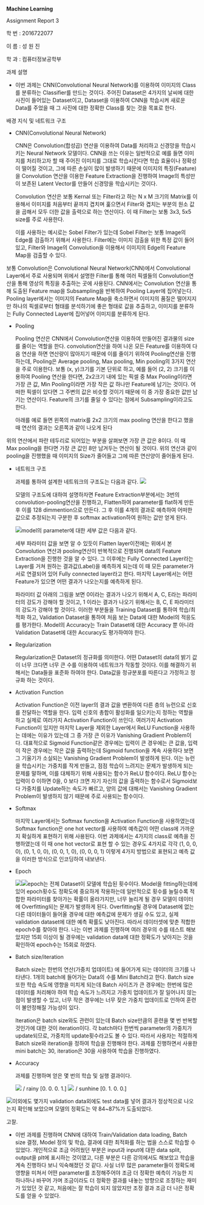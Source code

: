 **Machine Learning**

Assignment Report 3

학 번 : 2016722077

이 름 : 성 원 진

학 과 : 컴퓨터정보공학부

과제 설명

-   이번 과제는 CNN(Convolutional Neural Network)를 이용하여 이미지의 Class를 분류하는 Classifier를 만드는 것이다. 주어진 Dataset은 4가지의 날씨에 대한 사진이 들어있는 Dataset이고, Dataset을 이용하여 CNN을 학습시켜 새로운 Data를 주었을 때 그 사진에 대한 정확한 Class를 찾는 것을 목표로 한다.

배경 지식 및 네트워크 구조

-   CNN(Convolutional Neural Network)

    CNN은 Convolution(합성곱) 연산을 이용하여 Data를 처리하고 신경망을 학습시키는 Neural Network 모델이다. CNN을 쓰는 이유는 일반적으로 예를 들면 이미지를 처리하고자 할 때 주어진 이미지를 그대로 학습시킨다면 학습 효율이나 정확성이 떨어질 것이고, 그에 따른 손실이 많이 발생하기 때문에 이미지의 특징(Feature)을 Convolution 연산을 이용한 Feature Extraction을 진행하여 Image의 특성만이 보존된 Latent Vector를 만들어 신경망을 학습시키는 것이다.

    Convolution 연산은 보통 Kernal 또는 Filter라고 하는 N x M 크기의 Matrix를 이용해서 이미지를 처음부터 끝까지 겹치며 훑으면서 Filter와 겹치는 부분의 원소 값을 곱해서 모두 더한 값을 출력으로 하는 연산이다. 이 때 Filter는 보통 3x3, 5x5 size를 주로 사용한다.

    이를 사용하는 예시로는 Sobel Filter가 있는데 Sobel Filter는 보통 Image의 Edge를 검출하기 위해서 사용한다. Filter에는 이미지 검출을 위한 특정 값이 들어있고, Filter와 Image의 Convolution을 이용해서 이미지의 Edge의 Feature Map을 검출할 수 있다.


보통 Convolution은 Convolutional Neural Network(CNN)에서 Convolutional Layer에서 주로 사용되며 위에서 설명한 Filter를 통해 여러 픽셀들의 Convolution연산을 통해 영상의 특징을 추출하는 곳에 사용된다. CNN에서는 Convolution 연산을 통해 도출된 Feature map을 Subsampling을 반복하여 Pooling Layer에 집어넣는다. Pooling layer에서는 이미지의 Feature Map을 축소하면서 이미지의 품질은 떨어지지만 하나의 픽셀로부터 형태를 분석하기에 좋은 형태로 값을 추출하고, 이미지를 분류하는 Fully Connected Layer에 집어넣어 이미지를 분류하게 된다.

-   Pooling

    Pooling 연산은 CNN에서 Convolution연산을 이용하여 만들어진 결과물의 size를 줄이는 역할을 한다. convolution연산을 하여 나온 모든 Feature를 이용하여 다음 연산을 하면 연산량이 많아지기 때문에 이를 줄이기 위하여 Pooling연산을 진행하는데, Pooling은 Average pooling, Max pooling, Min pooling의 3가지 연산을 주로 이용한다. 보통 (x, y)크기를 기본 단위로 하고, 예를 들어 (2, 2) 크기를 이용하여 Pooling 연산을 한다면, 2x2크기 내에 있는 픽셀 중 Max Pooling이라면 가장 큰 값, Min Pooling이라면 가장 작은 값 하나만 Feature에 남기는 것이다. 어떠한 픽셀이 있다면 그 주변의 값은 비슷할 것이기 때문에 이 중 가장 중요한 값만 남기는 연산이다. Feature의 크기를 줄일 수 있다는 점에서 Subsampling이라고도 한다.

    아래를 예로 들면 왼쪽의 matrix를 2x2 크기의 max pooling 연산을 한다고 했을 때 연산의 결과는 오른쪽과 같이 나오게 된다


위의 연산에서 파란 테두리로 되어있는 부분을 살펴보면 가장 큰 값은 8이다. 이 때 Max pooling을 한다면 가장 큰 값인 8만 남겨두는 연산이 될 것이다. 위의 연산과 같이 pooling을 진행했을 때 이미지의 Size가 줄어들고 그에 따른 연산양이 줄어들게 된다.

-   네트워크 구조

    과제를 통하여 설계한 네트워크의 구조도는 다음과 같다.
    ![](media/KakaoTalk_20221022_194210461.png)

    모델의 구조도에 대하여 설명하자면 Feature Extraction부분에서는 3번의 convolution-pooling연산을 진행하고, Flatten하여 parameter를 flat하게 만든 후 이를 128 dimmention으로 만든다. 그 후 이를 4개의 결과로 예측하여 어떠한 값으로 추정되는지 구분한 후 softmax activation하여 원하는 값만 얻게 된다.

    ![](media/1b0cb22b507498529401510a8898f59e.png)model의 parameter에 대한 세부 값은 다음과 같다.

    세부 파라미터 값을 보면 알 수 있듯이 Flatten layer이전에는 위에서 본 Convolution 연산과 pooling연산이 반복적으로 진행되며 data의 Feature Extraction을 진행한 것을 알 수 있다. 그 이후에는 Fully Connected Layer라는 Layer를 거쳐 원하는 결과값(Label)을 예측하게 되는데 이 때 모든 parameter가 서로 연결되어 있어 Fully connected layer라고 한다. 마지막 Layer에서는 어떤 Feature가 있으면 어떤 결과가 나오는지를 예측하게 된다.

    파라미터 값 아래의 그림을 보면 0이라는 결과가 나오기 위해서 A, C, E라는 파라미터의 강도가 강해야 할 것이고, 1 이라는 결과가 나오기 위해서는 B, C, E 파라미터의 강도가 강해야 할 것이다. 이러한 부분들을 Training Dataset를 통하여 학습/최적화 하고, Validation Dataset을 통하여 처음 보는 Data에 대한 Model의 적응도를 평가한다. Model의 Accuracy는 Train Dataset에 대한 Accuracy 뿐 아니라 Validation Dataset에 대한 Accuracy도 평가하여야 한다.

-   Regularization

    Regularization은 Dataset의 정규화를 의미한다. 어떤 Dataset의 data의 밝기 값이 너무 크다면 너무 큰 수를 이용하여 네트워크가 작동할 것이다. 이를 해결하기 위해서는 Data들을 표준화 하여야 한다. Data값을 정규분포를 따른다고 가정하고 정규화 하는 것이다.

-   Activation Function

    Activation Function은 이전 layer의 결과 값을 변환하여 다른 층의 뉴런으로 신호를 전달하는 역할을 한다. 입력 신호의 총합이 활성화를 일으키는지 정하는 역할을 하고 실제로 여러가지 Activation Function이 쓰인다. 여러가지 Activation Function이 있지만 마지막 Layer을 제외한 Layer에서 ReLU Function을 사용하는 데에는 이유가 있는데 그 중 가장 큰 이유가 Vanishing Gradient Problem이다. 대표적으로 Sigmoid Function같은 경우에는 입력이 큰 경우에는 큰 값을, 입력이 작은 경우에는 작은 값을 출력하는데 Sigmoid function을 계속 사용하다 보면 그 기울기가 소실되는 Vanishing Gradient Problem이 발생하게 된다. 이는 뉴런을 학습시키는 가중치를 작게 만들고, 점점 학습이 느려지는 문제가 발생하게 되는 문제를 말하며, 이를 대체하기 위해 사용되는 함수가 ReLU 함수이다. ReLU 함수는 입력이 0 이하면 0을, 0 보다 크면 자기 자신의 값을 출력하는 함수로서 Sigmoid보다 가중치를 Update하는 속도가 빠르고, 양의 값에 대해서는 Vanishing Gradient Problem이 발생하지 않기 때문에 주로 사용되는 함수이다.

-   Softmax

    마지막 Layer에서는 Softmax function을 Activation Function을 사용하였는데 Softmax function은 one hot vector를 사용하여 예측값이 어떤 class에 가까운지 확실하게 표현하기 위해 사용된다. 이번 과제에서는 4가지의 class로 예측을 진행하였는데 이 때 one hot vector로 표현 할 수 있는 경우도 4가지로 각각 (1, 0, 0, 0), (0, 1, 0, 0), (0, 0, 1, 0), (0, 0, 0, 1) 이렇게 4가지 방법으로 표현되고 예측 값을 이러한 방식으로 인코딩하여 내보낸다.

-   Epoch

    ![](media/ecbd5084f7cea267b5afde7382b35a8d.png)![](media/7a1bbbf6e74bace1b70faf5d568e8fde.png)epoch는 전체 Dataset이 모델에 학습된 횟수이다. Model을 fitting하는데에 있어 epoch횟수도 정확도에 중요하게 작용하는데 일반적으로 횟수를 늘릴수록 적합한 파라미터를 찾아가는 확률이 올라가지만, 너무 늘리게 될 경우 모델이 데이터에 Overfitting되는 문제가 발생하게 된다. Overfitting될 경우에 Dataset에 없는 다른 데이터들이 들어올 경우에 대한 예측값에 문제가 생길 수도 있고, 실제 validation dataset에 대한 예측 확률도 낮아진다. 따라서 데이터셋에 맞춘 적합한 epoch수를 찾아야 한다. 나는 이번 과제를 진행하며 여러 경우의 수를 테스트 해보았지만 15회 이상이 될 경우에는 validation data에 대한 정확도가 낮아지는 것을 확인하여 epoch수는 15회로 하였다.

-   Batch size/iteration

    Batch size는 한번의 연산(가중치 업데이트) 에 들어가게 되는 데이터의 크기를 나타낸다. 1개의 batch에 들어가는 Data의 수를 Mini Batch라고 한다. Batch size 또한 학습 속도에 영향을 미치게 되는데 Batch 사이즈가 큰 경우에는 한번에 많은 데이터를 처리해야 하여 학습 속도가 느려지고 가중치 업데이트가 잘 일어나지 않는 점이 발생할 수 있고, 너무 작은 경우에는 너무 잦은 가중치 업데이트로 인하여 훈련이 불안정해질 가능성이 있다.

    Iteration은 batch size와도 관련이 있는데 Batch size만큼의 훈련을 몇 번 반복할 것인가에 대한 것이 iteration이다. 각 batch마다 한번씩 parameter의 가중치가 update되므로, 가중치의 update횟수라고도 볼 수 있다. 따라서 사용자는 적절하게 Batch size와 iteration을 정하여 학습을 진행해야 한다. 과제를 진행하면서 사용한 mini batch는 30, iteration은 30을 사용하여 학습을 진행하였다.

-   Accuracy

    과제를 진행하며 얻은 몇 번의 학습 및 실행 결과이다.

    ![](media/9982a9e7cf5ae20e5a22e31e856079e6.png) / rainy [0. 0. 0. 1.]
    ![](media/Figure_1.png) / sunhine [0. 1. 0. 0.]

![](media/039c32888b4db403f02ce2d62749631e.png)이외에도 몇가지 validation data외에도 test data를 넣어 결과가 정상적으로 나오는지 확인해 보았으며 모델의 정확도는 약 84\~87%가 도출되었다.

고찰.

-   이번 과제를 진행하며 CNN에 대하여 Train/Validation data loading, Batch size 결정, Model 정의 및 학습, 결과에 대한 최적화를 하는 법을 스스로 학습할 수 있었다. 개인적으로 조금 어려웠던 부분은 input과 input에 대한 data split, output을 plt에 표시하는 것이였고, 다른 부분은 다른 강의에서도 해보았고 학습을 계속 진행하다 보니 익숙해졌던 것 같다. 사실 너무 많은 parameter들이 정확도에 영향을 미쳐서 어떤 parameter를 조정해주어야 조금 더 정확한 예측이 가능한 지 하나하나 바꾸어 가며 조금이라도 더 정확한 결과를 내놓는 방향으로 조정하는 재미가 있었던 것 같고, 처음에는 잘 학습이 되지 않았지만 조정 결과 조금 더 나은 정확도를 얻을 수 있었다.
